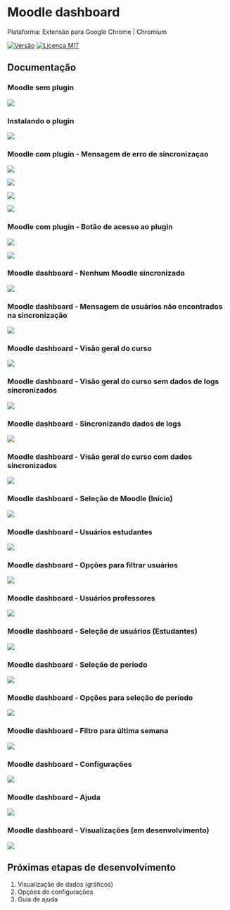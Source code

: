 # Moodle dashboard

Plataforma: Extensão para Google Chrome | Chromium

[![Versão][version-image]][version-url] [![Licença MIT][license-image]][license-url]

## Documentação

### Moodle sem plugin
![](01_moodle_sem_plugin.png)

### Instalando o plugin
![](02_instalando_plugin.png)

### Moodle com plugin - Mensagem de erro de sincronizaçao
![](03_moodle_com_plugin_-_erro_de_sincronizacao.png)

![](04_moodle_com_plugin_-_erro_de_sincronizacao_mouseover.png)

![](05_moodle_com_plugin_-_erro_de_sincronizacao_mouseclick.png)

![](08_moodle_com_plugin_-_erro_de_sincronizacao.png)

### Moodle com plugin - Botão de acesso ao plugin
![](06_moodle_com_plugin_-_botao_de_acesso_mouseover.png)

![](09_moodle_com_plugin_-_botao_fixo.png)

### Moodle dashboard - Nenhum Moodle sincronizado
![](07_moodle_dashboard_-_sem_nenhum_moodle_sincronizado.png)

### Moodle dashboard - Mensagem de usuários não encontrados na sincronização
![](10_moodle_dashboard_-_sincronizacao_de_logs_usuarios_nao_encontrados.png)

### Moodle dashboard - Visão geral do curso
![](11_moodle_dashboard_-_visao_geral_do_curso.png)

### Moodle dashboard - Visão geral do curso sem dados de logs sincronizados
![](12_moodle_dashboard_-_visao_geral_do_curso_sem_dados_sincronizados.png)

### Moodle dashboard - Sincronizando dados de logs
![](13_moodle_dashboard_-_visao_geral_do_curso_sincronizando_dados.png)

### Moodle dashboard - Visão geral do curso com dados sincronizados
![](14_moodle_dashboard_-_visao_geral_do_curso_com_dados_sincronizados.png)

### Moodle dashboard - Seleção de Moodle (Início)
![](15_moodle_dashboard_-_home_selecao_de_moodle.png)

### Moodle dashboard - Usuários estudantes
![](16_moodle_dashboard_-_usuarios_estudantes.png)

### Moodle dashboard - Opções para filtrar usuários
![](17_moodle_dashboard_-_usuarios_opcoes.png)

### Moodle dashboard - Usuários professores
![](18_moodle_dashboard_-_usuarios_professores.png)

### Moodle dashboard - Seleção de usuários (Estudantes)
![](19_moodle_dashboard_-_selecao_de_usuarios.png)

### Moodle dashboard - Seleção de período
![](20_moodle_dashboard_-_selecao_de_periodo.png)

### Moodle dashboard - Opções para seleção de período
![](21_moodle_dashboard_-_selecao_de_periodo_opcoes.png)

### Moodle dashboard - Filtro para última semana
![](22_moodle_dashboard_-_selecao_de_periodo_filtro_ultima_semana.png)

### Moodle dashboard - Configurações
![](23_moodle_dashboard_-_configuracoes.png)

### Moodle dashboard - Ajuda
![](24_moodle_dashboard_-_ajuda.png)

### Moodle dashboard - Visualizações (em desenvolvimento)
![](25_moodle_dashboard_-_visualizacoes.png)

## Próximas etapas de desenvolvimento

1. Visualização de dados (gráficos)
2. Opções de configurações
3. Guia de ajuda

[license-image]: http://img.shields.io/badge/license-MIT-blue.svg?style=flat
[license-url]: ../LICENSE

[version-image]: https://img.shields.io/badge/version-0.1-brightgreen.svg?style=flat
[version-url]: https://github.com/ldseinhardt/moodle-dashboard/releases
